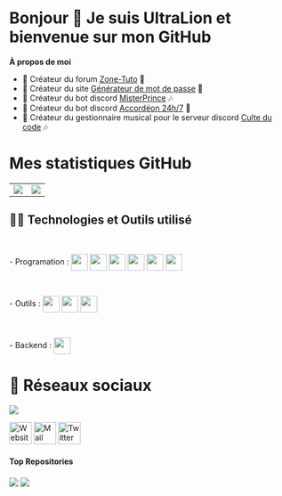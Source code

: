 <h1>Bonjour 👋 Je suis UltraLion et bienvenue sur mon GitHub</h1>

**À propos de moi**
- 💼 Créateur du forum [Zone-Tuto](https://zone-tuto.fr/) 👥
- 💼 Créateur du site [Générateur de mot de passe](https://generateur-de-mot-de-passe.eu) 🔐
- 🤖 Créateur du bot discord [MisterPrince](https://misterprince.net) 🎶
- 🤖 Créateur du bot discord [Accordéon 24h/7](https://accordeon-bot.xyz) 🎷
- 🤖 Créateur du gestionnaire musical pour le serveur discord [Culte du code](https://www.culte-du-code.fr) 🎶

# Mes statistiques GitHub
<table>
  <tr>
    <td align="center" style="padding=0;width=50%;">
      <img align="center" style="padding=0;" src="https://github-readme-stats.vercel.app/api?username=UltraLionfr&theme=dark&show_icons=true"/>
    </td>
    <td>
      <img align="center" style="padding=0;" src="https://github-readme-stats.vercel.app/api/top-langs/?username=UltraLionfr&layout=compact&theme=dark">
    </td>
  </tr>
</table>

## 👨‍💻 Technologies et Outils utilisé
<br>
<p>
    - Programation :
    <a href="https://developer.mozilla.org/fr/docs/Web/JavaScript" target="_blank"><img height="30"  align="center" src="https://cdn.ultralion.xyz/storage/img/js.png"></img></a>
    <a href="https://fr.wikipedia.org/wiki/C_(langage)" target="_blank"><img height="30"  align="center" src="https://cdn.ultralion.xyz/storage/img/c.png"></img></a>
    <a href="https://developer.mozilla.org/fr/docs/Web/HTML" target="_blank"><img height="30"  align="center" src="https://cdn.ultralion.xyz/storage/img/html5.png"></img></a>
    <a href="https://developer.mozilla.org/fr/docs/Web/CSS" target="_blank"><img height="30"  align="center" src="https://cdn.ultralion.xyz/storage/img/css3.png"></img></a>
    <a href="https://code.visualstudio.com" target="_blank"><img height="30"  align="center" src="https://cdn.ultralion.xyz/storage/img/vscode.png"></img></a>
    <a href="https://www.sublimetext.com" target="_blank"><img height="30"  align="center" src="https://cdn.ultralion.xyz/storage/img/sublimetext.png"></img></a>
  </p>
<br>
  <p>
    - Outils :
    <a href="https://mremoteng.org/" target="_blank"><img height="30"  align="center" src="https://cdn.ultralion.xyz/storage/img/mRemoteNG.png"></img></a>
    <a href="https://winscp.net/eng/index.php" target="_blank"><img height="30"  align="center" src="https://cdn.ultralion.xyz/storage/img/winscp.png"></img></a>
    <a href="https://github.com" target="_blank"><img height="30"  align="center" src="https://cdn.ultralion.xyz/storage/img/github.png"></img></a>
      </p>
<br>
  <p>
    - Backend :
    <a href="https://nodejs.org/en/" target="_blank"><img height="30"  align="center" src="https://cdn.ultralion.xyz/storage/img/nodejs.png"></img></a>
      </p>

# 🔗 Réseaux sociaux
</div>
   <a href="https://discord.com/users/281113457833672706" target="_blank">
      <img src="https://lanyard-profile-readme.vercel.app/api/281113457833672706">
   </a>
</div>
<p>
<a href="https://ultralion.xyz" title="Website"><img alt="Website" width="40px" src="https://cdn.ultralion.xyz/storage/img/website.png" /></a>
<a href="mailto:ultralionfr@gmail.com?subject=[GitHub]%20Contact%20for%20..." title="Mail"><img alt="Mail" width="40px" src="https://cdn.ultralion.xyz/storage/img/mail.png" /></a>
<a href="https://www.twitter.com/UltraLion__" title="Twitter"><img alt="Twitter" width="40px" src="https://cdn.ultralion.xyz/storage/img/twitter.png" /></a>
</p>

#### Top Repositories

<a href="https://github.com/UltraLionfr/Linkvertise-Bypass"><img align="center" src="https://github-readme-stats.vercel.app/api/pin/?username=UltraLionfr&repo=Linkvertise-Bypass&theme=dark"/></a>
<a href="https://github.com/UltraLionfr/Script-Installation-NodeJS"><img align="center" src="https://github-readme-stats.vercel.app/api/pin/?username=UltraLionfr&repo=Script-Installation-NodeJS&theme=dark"/></a>
